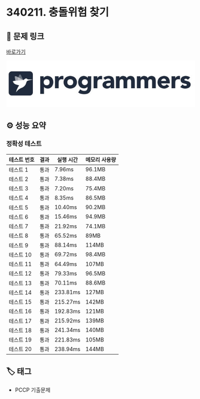 # 340211. 충돌위험 찾기

## 🔗 문제 링크

[바로가기](https://school.programmers.co.kr/learn/courses/30/lessons/340211)

![프로그래머스 로고](../../images/programmers.jpg)

## ⚙️ 성능 요약

### 정확성 테스트

| 테스트 번호 | 결과 | 실행 시간 | 메모리 사용량 |
| ----------- | ---- | --------- | ------------- |
| 테스트 1    | 통과 | 7.96ms    | 96.1MB        |
| 테스트 2    | 통과 | 7.38ms    | 88.4MB        |
| 테스트 3    | 통과 | 7.20ms    | 75.4MB        |
| 테스트 4    | 통과 | 8.35ms    | 86.5MB        |
| 테스트 5    | 통과 | 10.40ms   | 90.2MB        |
| 테스트 6    | 통과 | 15.46ms   | 94.9MB        |
| 테스트 7    | 통과 | 21.92ms   | 74.1MB        |
| 테스트 8    | 통과 | 65.52ms   | 89MB          |
| 테스트 9    | 통과 | 88.14ms   | 114MB         |
| 테스트 10   | 통과 | 69.72ms   | 98.4MB        |
| 테스트 11   | 통과 | 64.49ms   | 107MB         |
| 테스트 12   | 통과 | 79.33ms   | 96.5MB        |
| 테스트 13   | 통과 | 70.11ms   | 88.6MB        |
| 테스트 14   | 통과 | 233.81ms  | 127MB         |
| 테스트 15   | 통과 | 215.27ms  | 142MB         |
| 테스트 16   | 통과 | 192.83ms  | 121MB         |
| 테스트 17   | 통과 | 215.92ms  | 139MB         |
| 테스트 18   | 통과 | 241.34ms  | 140MB         |
| 테스트 19   | 통과 | 221.83ms  | 105MB         |
| 테스트 20   | 통과 | 238.94ms  | 144MB         |

## 🏷️ 태그

- PCCP 기출문제
